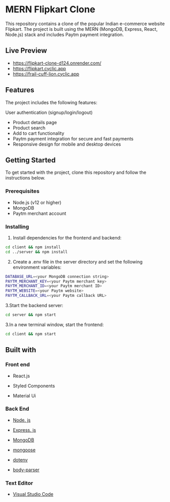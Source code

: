 # MERN Flipkart Clone

This repository contains a clone of the popular Indian e-commerce website Flipkart. The project is built using the MERN (MongoDB, Express, React, Node.js) stack and includes Paytm payment integration.

## Live Preview

* https://flipkart-clone-d124.onrender.com/
* https://flipkart.cyclic.app
* https://frail-cuff-lion.cyclic.app

## Features

The project includes the following features:

User authentication (signup/login/logout)

* Product details page
* Product search
* Add to cart functionality
* Paytm payment integration for secure and fast payments
* Responsive design for mobile and desktop devices

## Getting Started
To get started with the project, clone this repository and follow the instructions below.

### Prerequisites
* Node.js (v12 or higher)
* MongoDB
* Paytm merchant account

### Installing

1. Install dependencies for the frontend and backend:
```bash
cd client && npm install
cd ../server && npm install
```
2. Create a .env file in the server directory and set the following environment variables:

```bash
DATABASE_URL=<your MongoDB connection string>
PAYTM_MERCHANT_KEY=<your Paytm merchant key>
PAYTM_MERCHANT_ID=<your Paytm merchant ID>
PAYTM_WEBSITE=<your Paytm website>
PAYTM_CALLBACK_URL=<your Paytm callback URL>
```

3.Start the backend server:

```bash
cd server && npm start
```

3.In a new terminal window, start the frontend:
```bash
cd client && npm start
```
## Built with 

### Front end

* React.js

* Styled Components

* Material Ui

### Back End

* [Node. js](https://nodejs.org)

* [Express. js](https://expressjs.com)

* [MongoDB](https://www.mongodb.com/)

* [mongoose](http://mongoosejs.com/)

* [dotenv](https://www.npmjs.com/package/dotenv)

* [body-parser](https://www.npmjs.com/package/body-parser)

### Text Editor

* [Visual Studio Code](https://code.visualstudio.com/)
